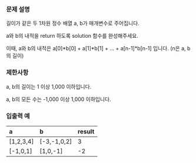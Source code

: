 ### 문제 설명
길이가 같은 두 1차원 정수 배열 a, b가 매개변수로 주어집니다.

a와 b의 내적을 return 하도록 solution 함수를 완성해주세요.

이때, a와 b의 내적은 a[0]*b[0] + a[1]*b[1] + ... + a[n-1]*b[n-1] 입니다. (n은 a, b의 길이)

### 제한사항
a, b의 길이는 1 이상 1,000 이하입니다.

a, b의 모든 수는 -1,000 이상 1,000 이하입니다.

### 입출력 예
|a|	b|	result|
|:-|:-|:-|
|[1,2,3,4]|	[-3,-1,0,2]|	3|
|[-1,0,1]|	[1,0,-1]|	-2|
